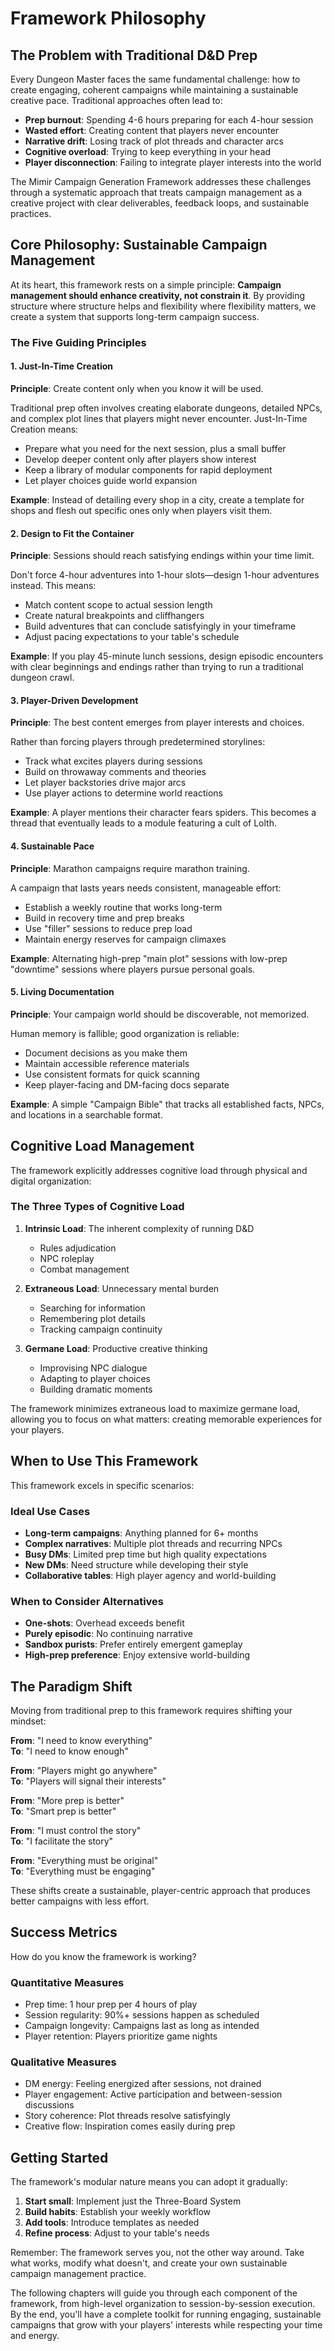 # Framework Philosophy

## The Problem with Traditional D&D Prep

Every Dungeon Master faces the same fundamental challenge: how to create engaging, coherent campaigns while maintaining a sustainable creative pace. Traditional approaches often lead to:

- **Prep burnout**: Spending 4-6 hours preparing for each 4-hour session
- **Wasted effort**: Creating content that players never encounter
- **Narrative drift**: Losing track of plot threads and character arcs
- **Cognitive overload**: Trying to keep everything in your head
- **Player disconnection**: Failing to integrate player interests into the world

The Mimir Campaign Generation Framework addresses these challenges through a systematic approach that treats campaign management as a creative project with clear deliverables, feedback loops, and sustainable practices.

## Core Philosophy: Sustainable Campaign Management

At its heart, this framework rests on a simple principle: **Campaign management should enhance creativity, not constrain it**. By providing structure where structure helps and flexibility where flexibility matters, we create a system that supports long-term campaign success.

### The Five Guiding Principles

#### 1. Just-In-Time Creation
**Principle**: Create content only when you know it will be used.

Traditional prep often involves creating elaborate dungeons, detailed NPCs, and complex plot lines that players might never encounter. Just-In-Time Creation means:

- Prepare what you need for the next session, plus a small buffer
- Develop deeper content only after players show interest
- Keep a library of modular components for rapid deployment
- Let player choices guide world expansion

**Example**: Instead of detailing every shop in a city, create a template for shops and flesh out specific ones only when players visit them.

#### 2. Design to Fit the Container
**Principle**: Sessions should reach satisfying endings within your time limit.

Don't force 4-hour adventures into 1-hour slots—design 1-hour adventures instead. This means:

- Match content scope to actual session length
- Create natural breakpoints and cliffhangers
- Build adventures that can conclude satisfyingly in your timeframe
- Adjust pacing expectations to your table's schedule

**Example**: If you play 45-minute lunch sessions, design episodic encounters with clear beginnings and endings rather than trying to run a traditional dungeon crawl.

#### 3. Player-Driven Development
**Principle**: The best content emerges from player interests and choices.

Rather than forcing players through predetermined storylines:

- Track what excites players during sessions
- Build on throwaway comments and theories
- Let player backstories drive major arcs
- Use player actions to determine world reactions

**Example**: A player mentions their character fears spiders. This becomes a thread that eventually leads to a module featuring a cult of Lolth.

#### 4. Sustainable Pace
**Principle**: Marathon campaigns require marathon training.

A campaign that lasts years needs consistent, manageable effort:

- Establish a weekly routine that works long-term
- Build in recovery time and prep breaks
- Use "filler" sessions to reduce prep load
- Maintain energy reserves for campaign climaxes

**Example**: Alternating high-prep "main plot" sessions with low-prep "downtime" sessions where players pursue personal goals.

#### 5. Living Documentation
**Principle**: Your campaign world should be discoverable, not memorized.

Human memory is fallible; good organization is reliable:

- Document decisions as you make them
- Maintain accessible reference materials
- Use consistent formats for quick scanning
- Keep player-facing and DM-facing docs separate

**Example**: A simple "Campaign Bible" that tracks all established facts, NPCs, and locations in a searchable format.

## Cognitive Load Management

The framework explicitly addresses cognitive load through physical and digital organization:

### The Three Types of Cognitive Load

1. **Intrinsic Load**: The inherent complexity of running D&D
   - Rules adjudication
   - NPC roleplay
   - Combat management

2. **Extraneous Load**: Unnecessary mental burden
   - Searching for information
   - Remembering plot details
   - Tracking campaign continuity

3. **Germane Load**: Productive creative thinking
   - Improvising NPC dialogue
   - Adapting to player choices
   - Building dramatic moments

The framework minimizes extraneous load to maximize germane load, allowing you to focus on what matters: creating memorable experiences for your players.

## When to Use This Framework

This framework excels in specific scenarios:

### Ideal Use Cases

- **Long-term campaigns**: Anything planned for 6+ months
- **Complex narratives**: Multiple plot threads and recurring NPCs
- **Busy DMs**: Limited prep time but high quality expectations
- **New DMs**: Need structure while developing their style
- **Collaborative tables**: High player agency and world-building

### When to Consider Alternatives

- **One-shots**: Overhead exceeds benefit
- **Purely episodic**: No continuing narrative
- **Sandbox purists**: Prefer entirely emergent gameplay
- **High-prep preference**: Enjoy extensive world-building

## The Paradigm Shift

Moving from traditional prep to this framework requires shifting your mindset:

**From**: "I need to know everything"  
**To**: "I need to know enough"

**From**: "Players might go anywhere"  
**To**: "Players will signal their interests"

**From**: "More prep is better"  
**To**: "Smart prep is better"

**From**: "I must control the story"  
**To**: "I facilitate the story"

**From**: "Everything must be original"  
**To**: "Everything must be engaging"

These shifts create a sustainable, player-centric approach that produces better campaigns with less effort.

## Success Metrics

How do you know the framework is working?

### Quantitative Measures
- Prep time: 1 hour prep per 4 hours of play
- Session regularity: 90%+ sessions happen as scheduled
- Campaign longevity: Campaigns last as long as intended
- Player retention: Players prioritize game nights

### Qualitative Measures
- DM energy: Feeling energized after sessions, not drained
- Player engagement: Active participation and between-session discussions
- Story coherence: Plot threads resolve satisfyingly
- Creative flow: Inspiration comes easily during prep

## Getting Started

The framework's modular nature means you can adopt it gradually:

1. **Start small**: Implement just the Three-Board System
2. **Build habits**: Establish your weekly workflow
3. **Add tools**: Introduce templates as needed
4. **Refine process**: Adjust to your table's needs

Remember: The framework serves you, not the other way around. Take what works, modify what doesn't, and create your own sustainable campaign management practice.

The following chapters will guide you through each component of the framework, from high-level organization to session-by-session execution. By the end, you'll have a complete toolkit for running engaging, sustainable campaigns that grow with your players' interests while respecting your time and energy.